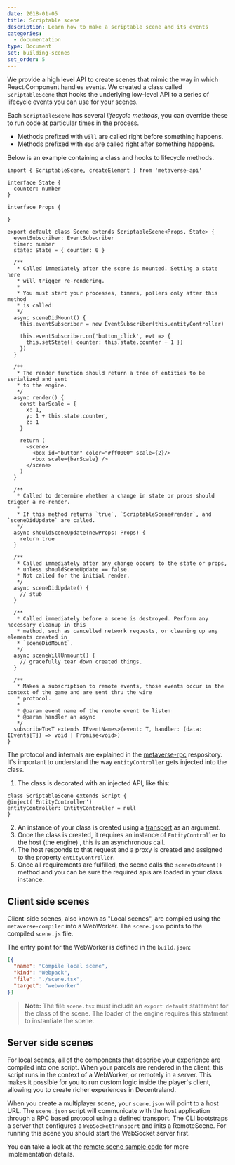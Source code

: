 ```yaml
---
date: 2018-01-05
title: Scriptable scene
description: Learn how to make a scriptable scene and its events
categories:
  - documentation
type: Document
set: building-scenes
set_order: 5
---
```


We provide a high level API to create scenes that mimic the way in which React.Component handles events. We created a class called `ScriptableScene` that hooks the underlying low-level API to a series of lifecycle events you can use for your scenes.

Each `ScriptableScene` has several *lifecycle methods*, you can override these to run code at particular times in the process. 
* Methods prefixed with `will` are called right before something happens.
* Methods prefixed with `did` are called right after something happens.

Below is an example containing a class and hooks to lifecycle methods.

```tsx
import { ScriptableScene, createElement } from 'metaverse-api'

interface State {
  counter: number
}

interface Props {

}

export default class Scene extends ScriptableScene<Props, State> {
  eventSubscriber: EventSubscriber
  timer: number
  state: State = { counter: 0 }

  /**
   * Called immediately after the scene is mounted. Setting a state here
   * will trigger re-rendering.
   *
   * You must start your processes, timers, pollers only after this method
   * is called
   */
  async sceneDidMount() {
    this.eventSubscriber = new EventSubscriber(this.entityController)

    this.eventSubscriber.on('button_click', evt => {
      this.setState({ counter: this.state.counter + 1 })
    })
  }

  /**
   * The render function should return a tree of entities to be serialized and sent
   * to the engine.
   */
  async render() {
    const barScale = {
      x: 1,
      y: 1 + this.state.counter,
      z: 1
    }

    return (
      <scene>
        <box id="button" color="#ff0000" scale={2}/>
        <box scale={barScale} />
      </scene>
    )
  }

  /**
   * Called to determine whether a change in state or props should trigger a re-render.
   *
   * If this method returns `true`, `ScriptableScene#render`, and `sceneDidUpdate` are called.
   */
  async shouldSceneUpdate(newProps: Props) {
    return true
  }

  /**
   * Called immediately after any change occurs to the state or props, 
   * unless shouldSceneUpdate == false. 
   * Not called for the initial render.
   */
  async sceneDidUpdate() {
    // stub
  }

  /**
   * Called immediately before a scene is destroyed. Perform any necessary cleanup in this
   * method, such as cancelled network requests, or cleaning up any elements created in
   * `sceneDidMount`.
   */
  async sceneWillUnmount() {
    // gracefully tear down created things.
  }

  /**
   * Makes a subscription to remote events, those events occur in the context of the game and are sent thru the wire
   * protocol.
   *
   * @param event name of the remote event to listen
   * @param handler an async
   */
  subscribeTo<T extends IEventNames>(event: T, handler: (data: IEvents[T]) => void | Promise<void>)
}
```

The protocol and internals are explained in the [metaverse-rpc](https://github.com/decentraland/metaverse-rpc)
respository. It's important to understand the way `entityController` gets injected into the class.

1. The class is decorated with an injected API, like this:
  ```tsx
class ScriptableScene extends Script {
  @inject('EntityController')
  entityController: EntityController = null
}
  ```
2. An instance of your class is created using a [transport](https://github.com/decentraland/metaverse-rpc#transports) as an argument.
3. Once the class is created, it requires an instance of `EntityController` to the host (the engine) , this is an asynchronous call.
4. The host responds to that request and a proxy is created and assigned to the property `entityController`.
5. Once all requirements are fulfilled, the scene calls the `sceneDidMount()` method and you can be sure the required apis are loaded in your class instance.

## Client side scenes

Client-side scenes, also known as "Local scenes", are compiled using the `metaverse-compiler` into a WebWorker. The `scene.json` points to the compiled `scene.js` file.

The entry point for the WebWorker is defined in the `build.json`:

```json
[{
  "name": "Compile local scene",
  "kind": "Webpack",
  "file": "./scene.tsx",
  "target": "webworker"
}]
```

> **Note:** The file `scene.tsx` must include an `export default` statement for the class of the scene. The loader of the engine requires this statment to instantiate the scene.

## Server side scenes

For local scenes, all of the components that describe your experience are compiled into one script. When your parcels are rendered in the client, this script runs in the context of a WebWorker, or remotely in a server.  This makes it possible for you to run custom logic inside the player's client, allowing you to create richer experiences in Decentraland.

When you create a multiplayer scene, your `scene.json` will point to a host URL. The `scene.json` script will communicate with the host application through a RPC based protocol using a defined transport.  The CLI bootstraps a server that configures a `WebSocketTransport` and inits a RemoteScene.  For running this scene you should start the WebSocket server first.

You can take a look at the [remote scene sample code](https://github.com/decentraland/sample-scene-server) for more implementation details.